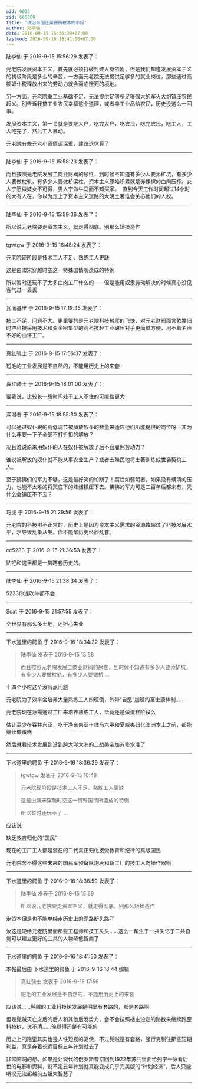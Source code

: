 ```yaml
---
aid: 9025
zid: 665309
title: '统治帝国还需要最根本的手段'
author: 陆李仙
date: 2016-09-15 15:56:29+07:00
lastmod: 2016-09-16 18:41:00+07:00
---
```


陆李仙 于 2016-9-15 15:56:29 发表了：

元老院发展资本主义，首先就必须打破封建人身依附，但是我们知道发展资本主义的初级阶段是多么的辛苦，一方面元老院无法提供足够多的就业岗位，那些通过高额奴仆税释放出来的劳动力就会面临饿死的境地。

另一方面，元老院重工业基础不足，无法提供足够多足够强大的军火大炮镇压农民起义。别告诉我搞工业农民幸福这个道理，或者卖工业品给农民，历史没这么一回事。

发展资本主义，第一关就是要吃大户，吃完大户，吃农民，吃完农民，吃工人，工人吃完了，然后工人暴动。

元老院有些元老小资情调深重，建议退休算了

---------

陆李仙 于 2016-9-15 15:58:23 发表了：

而且按照元老院发展工商业财阀的尿性，到时候不知道有多少人要添矿坑，有多少人要做枕轨，有多少人要做桥梁柱。资本主义原始积累就是赤裸裸的血肉压榨。女人宁愿做妓女不可得，男人宁做牛马而不知买家。  直到今天工作时间超过14小时的大有人在，你以为走上了资本主义道路的大明土著谁会关心他们的人权。

---------

陆李仙 于 2016-9-15 15:59:36 发表了：

所以说元老院要走资本主义，就走得彻底。别那么矫揉造作

---------

tgwtgw 于 2016-9-15 16:48:24 发表了：

元老院现阶段是技术工人不足、熟练工人更缺

这是由澳宋穿越时空这一特殊国情所造成的特例

所以暂时还玩不了太多血肉工厂什么的——但是能用奴隶劳动解决的时候真心没见客气过一丢丢

---------

瓦而基里 于 2016-9-15 17:19:45 发表了：

技工不足，问题不大。更重要的是元老院科技树爬的飞快，对元老财阀而言依靠旧时空科技采用技术和资金密集型的高科技轻工业碾压对手更简单方便，用不着名声不好的血汗工厂。

---------

真红骑士 于 2016-9-15 17:56:37 发表了：

短毛的工业发展是不自然的，不能用历史上的来套

---------

真红骑士 于 2016-9-15 18:01:00 发表了：

要我说，比较长一段时间处于工人不住的可能性更大

---------

深潜者 于 2016-9-15 18:55:30 发表了：

可以通过奴仆税的高低调节被解放奴仆的数量来适应他们所能提供的岗位呀！非为什么非要一下子全部不打折扣的解放？

况且谁说原来用奴仆的人在奴仆被解放了后不会雇佣劳动力？

谁说被解放的奴仆就不能从事农业生产？或者去殖民地将土著训练成世袭契约工人。

至于狒狒们的军力不够，这是最好笑的论断了！腐烂如弱明者，如果没有螨清的压力，也能不太难的将天底下的烽烟镇压下去。狒狒的军力可是二百年后都未有，凭什么会镇压不下去？

---------

巧虎 于 2016-9-15 21:29:56 发表了：

元老院的科技树不正常的，历史上是因为资本主义需求的资源数超过了科技发展水平，才导致乱象从生。你不能拿历史经验乱套。

---------

cc5233 于 2016-9-15 21:36:53 发表了：

贴吧和这里都是一群瞎套历史的。

---------

陆李仙 于 2016-9-15 21:38:34 发表了：

5233你连吹牛都不会

---------

Scat 于 2016-9-15 21:57:55 发表了：

全世界有那么多土地，还担心失业

---------

下水道里的鳄鱼 于 2016-9-16 18:34:32 发表了：

> 陆李仙 发表于 2016-9-15 15:58
> 
> 而且按照元老院发展工商业财阀的尿性，到时候不知道有多少人要添矿坑，有多少人要做枕轨，有多少人要做桥 ...



十四个小时这个汝有点问题

元老院为了效率会培养大量熟练工人四班倒，外带“自愿”加班的富士康体制……

元老院现在急需通过工厂来培养熟练工人，毕竟还是做蛋糕阶段么

估计至少在吞并东亚，吃干净东南亚卡住马六甲和夏威夷归化澳洲本土之前，都能继续做蛋糕

然后就看技术发展到没到跨大洋大洲的二战美帝加苏修水准了

---------

下水道里的鳄鱼 于 2016-9-16 18:36:39 发表了：

> tgwtgw 发表于 2016-9-15 16:48
> 
> 元老院现阶段是技术工人不足、熟练工人更缺
> 
> 这是由澳宋穿越时空这一特殊国情所造成的特例
> 
> 所以暂时还玩不了 ...



应该说

缺乏教育归化的“国民”

现在的工厂工人都是潜在的二代真正归化接受教育和纪律的真版国民

元老院舍不得这些未来的国民军预备队炮灰和新工厂的技工人肉操作器啊

---------

下水道里的鳄鱼 于 2016-9-16 18:38:59 发表了：

> 陆李仙 发表于 2016-9-15 15:59
> 
> 所以说元老院要走资本主义，就走得彻底。别那么矫揉造作



走资本但是也不能单纯走历史上的歪路断头路吖

汝这是硬给元老院里面那些工程师和技工头头……这么一帮生于一共失忆于二共自觉可以建立更好的三共的人物降低智商了

---------

下水道里的鳄鱼 于 2016-9-16 18:41:50 发表了：

本帖最后由 下水道里的鳄鱼 于 2016-9-16 18:44 编辑 


> 
> 真红骑士 发表于 2016-9-15 17:56
> 
> 短毛的工业发展是不自然的，不能用历史上的来套



应该说……髡贼的工业科技树发展是明显有套路的，都是套路啊

但是髡贼灭亡之后的后人和其他后发势力，会不会按照楼主设定的路数来继续跑歪科技树，说不清……俺觉得还是有可能的

历史上的跑歪其实也是人性短视的驱使，不过髡贼是有套路，强行克制住那些短期利益，真是奔着长远目标五年计划就去了

非常脑洞的想，如果是让现代的俄罗斯普京回到1922年苏共里面给列宁一脉看后世的电影和资料，说不定五年计划就真能变成几乎完美版的“计划经济”，后人只能喟叹无法超越前五祖大智慧了

---------


